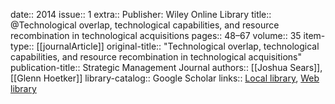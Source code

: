 date:: 2014
issue:: 1
extra:: Publisher: Wiley Online Library
title:: @Technological overlap, technological capabilities, and resource recombination in technological acquisitions
pages:: 48–67
volume:: 35
item-type:: [[journalArticle]]
original-title:: "Technological overlap, technological capabilities, and resource recombination in technological acquisitions"
publication-title:: Strategic Management Journal
authors:: [[Joshua Sears]], [[Glenn Hoetker]]
library-catalog:: Google Scholar
links:: [Local library](zotero://select/library/items/3YST5UXV), [Web library](https://www.zotero.org/users/6520516/items/3YST5UXV)
